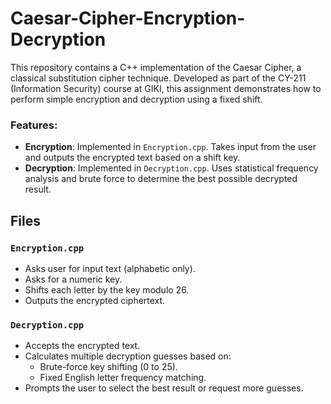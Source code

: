 # Caesar-Cipher-Encryption-Decryption
This repository contains a C++ implementation of the Caesar Cipher, a classical substitution cipher technique. Developed as part of the CY-211 (Information Security) course at GIKI, this assignment demonstrates how to perform simple encryption and decryption using a fixed shift.

### Features:

- **Encryption**: Implemented in `Encryption.cpp`. Takes input from the user and outputs the encrypted text based on a shift key.
- **Decryption**: Implemented in `Decryption.cpp`. Uses statistical frequency analysis and brute force to determine the best possible decrypted result.

## Files

### `Encryption.cpp`
- Asks user for input text (alphabetic only).
- Asks for a numeric key.
- Shifts each letter by the key modulo 26.
- Outputs the encrypted ciphertext.

### `Decryption.cpp`
- Accepts the encrypted text.
- Calculates multiple decryption guesses based on:
  - Brute-force key shifting (0 to 25).
  - Fixed English letter frequency matching.
- Prompts the user to select the best result or request more guesses.


